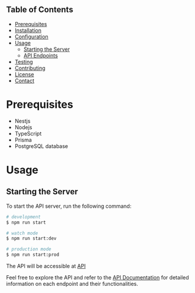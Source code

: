 ## Table of Contents

- [Prerequisites](#prerequisites)
- [Installation](#installation)
- [Configuration](#configuration)
- [Usage](#usage)
  - [Starting the Server](#starting-the-server)
  - [API Endpoints](#api-endpoints)
- [Testing](#testing)
- [Contributing](#contributing)
- [License](#license)
- [Contact](#contact)

# Prerequisites

- Nestjs
- Nodejs
- TypeScript
- Prisma
- PostgreSQL database

# Usage

## Starting the Server

To start the API server, run the following command:

```bash
# development
$ npm run start

# watch mode
$ npm run start:dev

# production mode
$ npm run start:prod
```

The API will be accessible at  [API](https://test-ktsa.onrender.com/api/v1) 


Feel free to explore the API and refer to the [API Documentation](https://visiondr.onrender.com/documentation) for detailed information on each endpoint and their functionalities.




<!-- SELECT * FROM "User" where id = 4;
SELECT * FROM "AdjustInventory" where "companyId" = 4;
SELECT * FROM "AdminCompany" where "adminID" = 4;
SELECT * FROM "ApprovalNotifications" where "companyId" = 4;
SELECT * FROM "Category" where "companyId" = 4;
SELECT * FROM "Contacts" where "companyId" = 4;
SELECT * FROM "CustomRole" where "companyId" = 4;
SELECT * FROM "Customer" where "companyId" = 4;
SELECT * FROM "Department" where "companyId" = 4;
SELECT * FROM "DepartmentRole" where "companyId" = 4;
SELECT * FROM "EbayCredential" where "companyId" = 4;
SELECT * FROM "Employee" where "companyId" = 4;
SELECT * FROM "Image" where "companyId" = 4;
SELECT * FROM "InAppNotifications" where "companyId" = 4;
SELECT * FROM "Invoice" where "companyId" = 4;
SELECT * FROM "Item" where "companyId" = 4;
SELECT * FROM "ItemGroup" where "companyId" = 4;
SELECT * FROM "PackagingMetric" where "companyId" = 4;
SELECT * FROM "Payment" where "companyId" = 4;
SELECT * FROM "PriceList" where "companyId" = 4;
SELECT * FROM "Product" where "companyId" = 4;
SELECT * FROM "ProductHistory" where "companyId" = 4;
SELECT * FROM "PurchaseOrder" where "companyId" = 4;
SELECT * FROM "PurchaseOrderConfirmation" where "companyId" = 4;
SELECT * FROM "PurchasesTransaction" where "companyId" = 4;
SELECT * FROM "Request" where "companyId" = 4;
SELECT * FROM "SalesOrder" where "companyId" = 4;
SELECT * FROM "SalesTransaction" where "companyId" = 4;
SELECT * FROM "SerialNumber" where "companyId" = 4;
SELECT * FROM "ShopifyCredential" where "companyId" = 4;
SELECT * FROM "SystemRole" where "companyId" = 4;
SELECT * FROM "Task" where "companyId" = 4;
SELECT * FROM "TaskActivities" where "companyId" = 4;
SELECT * FROM "TaskComment" where "companyId" = 4;
SELECT * FROM "Variance" where "companyId" = 4;
SELECT * FROM "WareHouse" where "companyId" = 4;
SELECT * FROM "AuditLog" where "companyId" = 4; -->